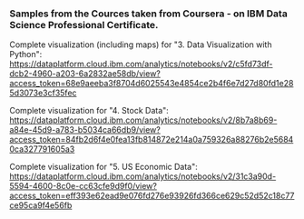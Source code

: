 ### Samples from the Cources taken from Coursera - on IBM Data Science Professional Certificate.

Complete visualization (including maps) for "3. Data Visualization with Python": 
https://dataplatform.cloud.ibm.com/analytics/notebooks/v2/c5fd73df-dcb2-4960-a203-6a2832ae58db/view?access_token=68e9aeeba3f8704d6025543e4854ce2b4f6e7d27d80fd1e285d3073e3cf35fec

Complete visualization for "4. Stock Data":
https://dataplatform.cloud.ibm.com/analytics/notebooks/v2/8b7a8b69-a84e-45d9-a783-b5034ca66db9/view?access_token=84fb2d6f4e0fea13fb814872e214a0a759326a88276b2e56840ca327791605a3

Complete visualization for "5. US Economic Data":
https://dataplatform.cloud.ibm.com/analytics/notebooks/v2/31c3a90d-5594-4600-8c0e-cc63cfe9d9f0/view?access_token=eff393e62ead9e076fd276e93926fd366ce629c52d52c18c77ce95ca9f4e56fb
